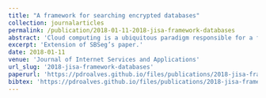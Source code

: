 ```yaml
---
title: "A framework for searching encrypted databases"
collection: journalarticles
permalink: /publication/2018-01-11-2018-jisa-framework-databases
abstract: 'Cloud computing is a ubiquitous paradigm responsible for a fundamental change in the way distributed computingis performed. The possibility to outsource the installation, maintenance and scalability of servers, added to competitive prices, makes this platform highly attractive to the computing industry. Despite this, privacy guarantees are still insufficient for data processed in the cloud, since the data owner has no real control over the processing hardware. This work proposes a framework for database encryption that preserves data secrecy on an untrusted environment and retains searching and updating capabilities. It employs order-revealing encryption to perform selection with time complexity in Θ(log n), and homomorphic encryption to enable computation over ciphertexts. When compared to the current state of the art, our approach provides higher security and flexibility. A proof-of-concept implementation on top of the MongoDB system is offered and applied in the implementation of some of the main predicates required by the winning solution to Netflix Grand Prize.'
excerpt: 'Extension of SBSeg’s paper.'
date: 2018-01-11
venue: 'Journal of Internet Services and Applications'
url_slug: '2018-jisa-framework-databases'
paperurl: 'https://pdroalves.github.io/files/publications/2018-jisa-framework-databases.pdf'
bibtex: 'https://pdroalves.github.io/files/publications/2018-jisa-framework-databases.bib'
---
```

